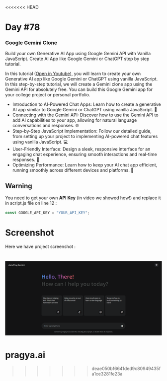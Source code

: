 <<<<<<< HEAD
# Day #78

### Google Gemini Clone
Build your own Generative AI App using Google Gemini API with Vanilla JavaScript. Create AI App like Google Gemini or ChatGPT step by step tutorial.

In this tutorial ([Open in Youtube](https://youtu.be/Klcpzw_nvLU)), you will learn to create your own Generative AI app like Google Gemini or ChatGPT using vanilla JavaScript. In this step-by-step tutorial, we will create a Gemini clone app using the Gemini API for absolutely free. You can build this Google Gemini app for your college project or personal portfolio.

- Introduction to AI-Powered Chat Apps: Learn how to create a generative AI app similar to Google Gemini or ChatGPT using vanilla JavaScript. 🤖
- Connecting with the Gemini API: Discover how to use the Gemini API to add AI capabilities to your app, allowing for natural language conversations and responses. 🌐
- Step-by-Step JavaScript Implementation: Follow our detailed guide, from setting up your project to implementing AI-powered chat features using vanilla JavaScript. 💻
- User-Friendly Interface: Design a sleek, responsive interface for an engaging chat experience, ensuring smooth interactions and real-time responses. 🌟
- Optimizing Performance: Learn how to keep your AI chat app efficient, running smoothly across different devices and platforms. 📱

## Warning
You need to get your own **API Key** (in video we showed how!) and replace it in script.js file on line 12 :

```javascript
const GOOGLE_API_KEY = "YOUR_API_KEY";
```

# Screenshot
Here we have project screenshot :

![screenshot](screenshot.png)
=======
# pragya.ai
>>>>>>> deae050bf6641ded9c80949435fa1ce3281fe23a
